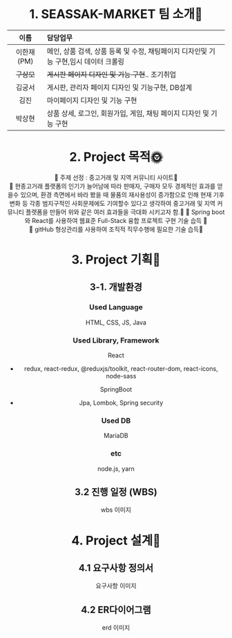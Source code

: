 <div align=center>

# 1. SEASSAK-MARKET 팀 소개:raised_hands:     

|이름|담당업무|
|:-------:|:-------|
|이한재(PM)| 메인, 상품 검색, 상품 등록 및 수정, 채팅페이지 디자인및 기능 구현,임시 데이터 크롤링|
|~~구상모~~|~~게시판 페이지 디자인 및 기능 구현~~.. 조기취업|
|김궁서| 게시판, 관리자 페이지 디자인 및 기능구현, DB설계|
|김진| 마이페이지 디자인 및 기능 구현 |
|박상현| 상품 상세, 로그인, 회원가입, 게임, 채팅 페이지 디자인 및 기능 구현|

# 2. Project 목적:sun_with_face:   

:round_pushpin: 주제 선정 : 중고거래 및 지역 커뮤니티 사이트:triangular_flag_on_post:   
:round_pushpin: 현종고거래 플랫폼의 인기가 늘어남에 따라 판매자, 구매자 모두 경제적인 효과를 얻을수 있으며,
환경 측면에서 바라 봤을 때 물품의 재사용성이 증가함으로 인해 현재 기후변화 등 각종 범지구적인 사회문제에도 기여할수 있다고 생각하여 중고거래 및 지역 커뮤니티 플랫폼을 만들어 위와 같은 여러 효과들을 극대화 시키고자 함.:triangular_flag_on_post: 
:round_pushpin: Spring boot와 React를 사용하여 웹표준 Full-Stack 융합 프로젝트 구현 기술 습득 :triangular_flag_on_post:  
:round_pushpin: gitHub 형상관리를 사용하여 조직적 직무수행에 필요한 기술 습득:triangular_flag_on_post:  


# 3. Project 기획:seedling:   

## 3-1. 개발환경  
### Used Language

HTML, CSS, JS, Java

### Used Library, Framework

React

- redux, react-redux, @reduxjs/toolkit, react-router-dom, react-icons, node-sass

SpringBoot

- Jpa, Lombok, Spring security

### Used DB

MariaDB

### etc

node.js, yarn

## 3.2 진행 일정 (WBS)

wbs 이미지


# 4. Project 설계:sunflower:   

## 4.1 요구사항 정의서

요구사항 이미지

## 4.2 ER다이어그램

erd 이미지

</div>
